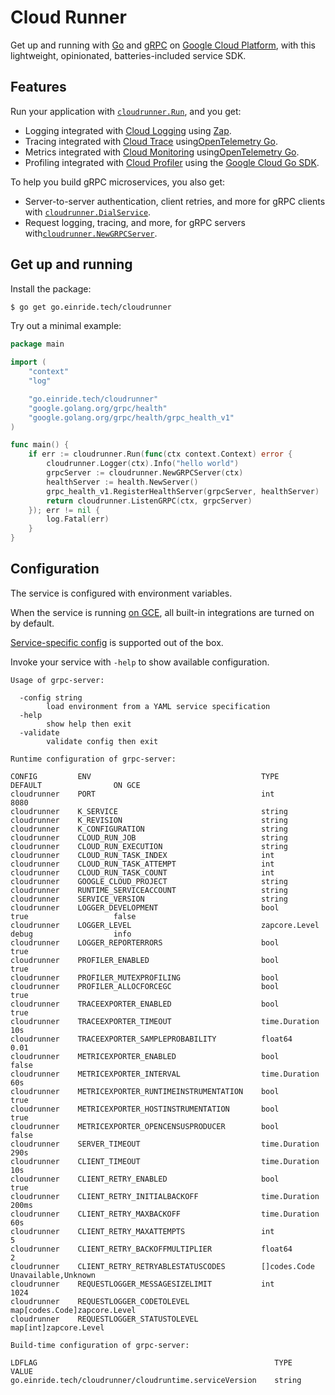 # Cloud Runner

Get up and running with [Go](https://golang.org/) and [gRPC](https://grpc.io) on
[Google Cloud Platform](https://cloud.google.com/), with this lightweight,
opinionated, batteries-included service SDK.

## Features

Run your application with [`cloudrunner.Run`](./run.go), and you get:

- Logging integrated with [Cloud Logging](https://cloud.google.com/logging)
  using [Zap](https://go.uber.org/zap).
- Tracing integrated with [Cloud Trace](https://cloud.google.com/trace)
  using[OpenTelemetry Go](https://go.opentelemetry.io/otel).
- Metrics integrated with
  [Cloud Monitoring](https://cloud.google.com/monitoring)
  using[OpenTelemetry Go](https://go.opentelemetry.io/otel).
- Profiling integrated with [Cloud Profiler](https://cloud.google.com/profiler)
  using the [Google Cloud Go SDK](https://cloud.google.com/go).

To help you build gRPC microservices, you also get:

- Server-to-server authentication, client retries, and more for gRPC clients
  with [`cloudrunner.DialService`](./dialservice.go).
- Request logging, tracing, and more, for gRPC servers
  with[`cloudrunner.NewGRPCServer`](./grpcserver.go).

## Get up and running

Install the package:

```bash
$ go get go.einride.tech/cloudrunner
```

Try out a minimal example:

```go
package main

import (
	"context"
	"log"

	"go.einride.tech/cloudrunner"
	"google.golang.org/grpc/health"
	"google.golang.org/grpc/health/grpc_health_v1"
)

func main() {
	if err := cloudrunner.Run(func(ctx context.Context) error {
		cloudrunner.Logger(ctx).Info("hello world")
		grpcServer := cloudrunner.NewGRPCServer(ctx)
		healthServer := health.NewServer()
		grpc_health_v1.RegisterHealthServer(grpcServer, healthServer)
		return cloudrunner.ListenGRPC(ctx, grpcServer)
	}); err != nil {
		log.Fatal(err)
	}
}
```

## Configuration

The service is configured with environment variables.

When the service is running
[on GCE](https://pkg.go.dev/cloud.google.com/go/compute/metadata#OnGCE), all
built-in integrations are turned on by default.

[Service-specific config](./options.go) is supported out of the box.

Invoke your service with `-help` to show available configuration.

<!-- BEGIN usage -->

```
Usage of grpc-server:

  -config string
    	load environment from a YAML service specification
  -help
    	show help then exit
  -validate
    	validate config then exit

Runtime configuration of grpc-server:

CONFIG         ENV                                      TYPE                            DEFAULT                ON GCE
cloudrunner    PORT                                     int                             8080                   
cloudrunner    K_SERVICE                                string                                                 
cloudrunner    K_REVISION                               string                                                 
cloudrunner    K_CONFIGURATION                          string                                                 
cloudrunner    CLOUD_RUN_JOB                            string                                                 
cloudrunner    CLOUD_RUN_EXECUTION                      string                                                 
cloudrunner    CLOUD_RUN_TASK_INDEX                     int                                                    
cloudrunner    CLOUD_RUN_TASK_ATTEMPT                   int                                                    
cloudrunner    CLOUD_RUN_TASK_COUNT                     int                                                    
cloudrunner    GOOGLE_CLOUD_PROJECT                     string                                                 
cloudrunner    RUNTIME_SERVICEACCOUNT                   string                                                 
cloudrunner    SERVICE_VERSION                          string                                                 
cloudrunner    LOGGER_DEVELOPMENT                       bool                            true                   false
cloudrunner    LOGGER_LEVEL                             zapcore.Level                   debug                  info
cloudrunner    LOGGER_REPORTERRORS                      bool                                                   true
cloudrunner    PROFILER_ENABLED                         bool                                                   true
cloudrunner    PROFILER_MUTEXPROFILING                  bool                                                   
cloudrunner    PROFILER_ALLOCFORCEGC                    bool                            true                   
cloudrunner    TRACEEXPORTER_ENABLED                    bool                                                   true
cloudrunner    TRACEEXPORTER_TIMEOUT                    time.Duration                   10s                    
cloudrunner    TRACEEXPORTER_SAMPLEPROBABILITY          float64                         0.01                   
cloudrunner    METRICEXPORTER_ENABLED                   bool                                                   false
cloudrunner    METRICEXPORTER_INTERVAL                  time.Duration                   60s                    
cloudrunner    METRICEXPORTER_RUNTIMEINSTRUMENTATION    bool                                                   true
cloudrunner    METRICEXPORTER_HOSTINSTRUMENTATION       bool                                                   true
cloudrunner    METRICEXPORTER_OPENCENSUSPRODUCER        bool                            false                  
cloudrunner    SERVER_TIMEOUT                           time.Duration                   290s                   
cloudrunner    CLIENT_TIMEOUT                           time.Duration                   10s                    
cloudrunner    CLIENT_RETRY_ENABLED                     bool                            true                   
cloudrunner    CLIENT_RETRY_INITIALBACKOFF              time.Duration                   200ms                  
cloudrunner    CLIENT_RETRY_MAXBACKOFF                  time.Duration                   60s                    
cloudrunner    CLIENT_RETRY_MAXATTEMPTS                 int                             5                      
cloudrunner    CLIENT_RETRY_BACKOFFMULTIPLIER           float64                         2                      
cloudrunner    CLIENT_RETRY_RETRYABLESTATUSCODES        []codes.Code                    Unavailable,Unknown    
cloudrunner    REQUESTLOGGER_MESSAGESIZELIMIT           int                                                    1024
cloudrunner    REQUESTLOGGER_CODETOLEVEL                map[codes.Code]zapcore.Level                           
cloudrunner    REQUESTLOGGER_STATUSTOLEVEL              map[int]zapcore.Level                                  

Build-time configuration of grpc-server:

LDFLAG                                                     TYPE      VALUE
go.einride.tech/cloudrunner/cloudruntime.serviceVersion    string
```

<!-- END usage -->
